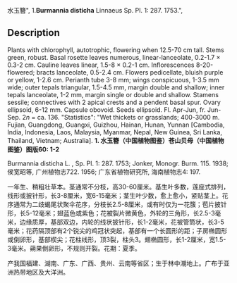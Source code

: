 水玉簪",
1.**Burmannia disticha** Linnaeus Sp. Pl. 1: 287. 1753.",

## Description
Plants with chlorophyll, autotrophic, flowering when 12.5-70 cm tall. Stems green, robust. Basal rosette leaves numerous, linear-lanceolate, 0.2-1.7 × 0.3-2 cm. Cauline leaves linear, 1.5-8 × 0.2-1 cm. Inflorescences 8-20-flowered; bracts lanceolate, 0.5-2.4 cm. Flowers pedicellate, bluish purple or yellow, 1-2.6 cm. Perianth tube 3-8 mm; wings conspicuous, 1-3.5 mm wide; outer tepals triangular, 1.5-4.5 mm, margin double and shallow; inner tepals lanceolate, 1-2 mm, margin single or double and shallow. Stamens sessile; connectives with 2 apical crests and a pendent basal spur. Ovary ellipsoid, 6-12 mm. Capsule obovoid. Seeds ellipsoid. Fl. Apr-Jun, fr. Jun-Sep. 2*n* = ca. 136.
  "Statistics": "Wet thickets or grasslands; 400-3000 m. Fujian, Guangdong, Guangxi, Guizhou, Hainan, Hunan, Yunnan [Cambodia, India, Indonesia, Laos, Malaysia, Myanmar, Nepal, New Guinea, Sri Lanka, Thailand, Vietnam; Australia].
**1. 水玉簪（中国植物图鉴）苍山贝母（中国植物图鉴）图版60: 1-2**

Burmannia disticha L. , Sp. Pl. 1: 287. 1753; Jonker, Monogr. Burm. 115. 1938; 侯宽昭等, 广州植物志722. 1956; 广东省植物研究所, 海南植物志4: 197.

一年生、稍粗壮草本。茎通常不分枝，高30-60厘米。基生叶多数，莲座式排列，线形或披针形，长3-8厘米，宽6-15毫米；茎生叶少数，愈上愈小，紧贴茎上。花序通常为二歧蝎尾状聚伞花序，分枝长2.5-8厘米，或有时仅为一花簇；苞片披针形，长5-12毫米；翅蓝色或紫色；花被裂片微黄色，外轮的三角形，长2.5-3毫米，边缘质厚，基部双边，内轮的线状披针形，长1-2毫米，花被管筒状，长3-5毫米；花药隔顶部有2个锐尖的鸡冠状突起，基部有一个长圆形的距；子房椭圆形或倒卵形，基部楔尖；花柱线形，顶3裂，柱头3。翅椭圆形，长1-2厘米，宽1.5-3毫米。蒴果倒卵形，不规则开裂。花期：夏季。

产我国福建、湖南、广东、广西、贵州、云南等省区；生于林中潮地上。广布于亚洲热带地区及大洋洲。
